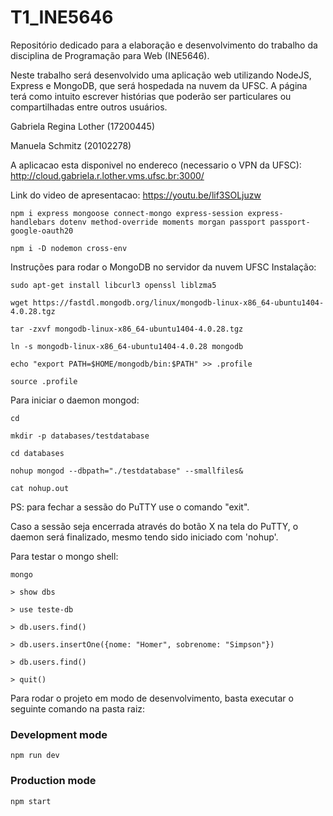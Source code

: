 # T1_INE5646

Repositório dedicado para a elaboração e desenvolvimento do trabalho da disciplina de Programação para Web (INE5646).

Neste trabalho será desenvolvido uma aplicação web utilizando NodeJS, Express e MongoDB, que será hospedada na nuvem da UFSC. A página terá como intuito escrever histórias que poderão ser particulares ou compartilhadas entre outros usuários.

Gabriela Regina Lother (17200445)

Manuela Schmitz (20102278)

A aplicacao esta disponivel no endereco (necessario o VPN da UFSC):
http://cloud.gabriela.r.lother.vms.ufsc.br:3000/

Link do video de apresentacao: https://youtu.be/lif3SOLjuzw

`npm i express mongoose connect-mongo express-session express-handlebars dotenv method-override moments morgan passport passport-google-oauth20`

`npm i -D nodemon cross-env`

Instruções para rodar o MongoDB no servidor da nuvem UFSC
Instalação:

`sudo apt-get install libcurl3 openssl liblzma5`

`wget https://fastdl.mongodb.org/linux/mongodb-linux-x86_64-ubuntu1404-4.0.28.tgz`

`tar -zxvf mongodb-linux-x86_64-ubuntu1404-4.0.28.tgz`

`ln -s mongodb-linux-x86_64-ubuntu1404-4.0.28 mongodb`

`echo "export PATH=$HOME/mongodb/bin:$PATH" >> .profile`

`source .profile`

Para iniciar o daemon mongod:

`cd`

`mkdir -p databases/testdatabase`

`cd databases`

`nohup mongod --dbpath="./testdatabase" --smallfiles&`

`cat nohup.out`

PS: para fechar a sessão do PuTTY use o comando "exit".

Caso a sessão seja encerrada através do botão X na tela do PuTTY, o daemon será finalizado, mesmo tendo sido iniciado com 'nohup'.

Para testar o mongo shell:

`mongo`

`> show dbs`

`> use teste-db`

`> db.users.find()`

`> db.users.insertOne({nome: "Homer", sobrenome: "Simpson"})`

`> db.users.find()`

`> quit()`

Para rodar o projeto em modo de desenvolvimento, basta executar o seguinte comando na pasta raiz:

### Development mode

`npm run dev`

### Production mode

`npm start`
